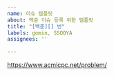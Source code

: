 ```yaml
---
name: 이슈 템플릿
about: 백준 이슈 등록 위한 템플릿
title: "[백준][] 번"
labels: gomin, SSOOYA
assignees: ''

---
```


https://www.acmicpc.net/problem/
